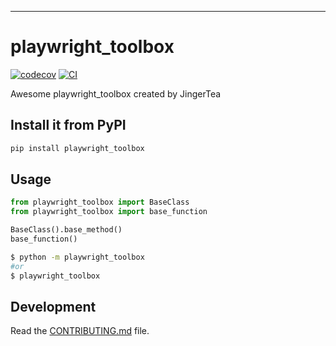 
---
# playwright_toolbox

[![codecov](https://codecov.io/gh/JingerTea/playwright-toolbox/branch/main/graph/badge.svg?token=playwright-toolbox_token_here)](https://codecov.io/gh/JingerTea/playwright-toolbox)
[![CI](https://github.com/JingerTea/playwright-toolbox/actions/workflows/main.yml/badge.svg)](https://github.com/JingerTea/playwright-toolbox/actions/workflows/main.yml)

Awesome playwright_toolbox created by JingerTea

## Install it from PyPI

```bash
pip install playwright_toolbox
```

## Usage

```py
from playwright_toolbox import BaseClass
from playwright_toolbox import base_function

BaseClass().base_method()
base_function()
```

```bash
$ python -m playwright_toolbox
#or
$ playwright_toolbox
```

## Development

Read the [CONTRIBUTING.md](CONTRIBUTING.md) file.
